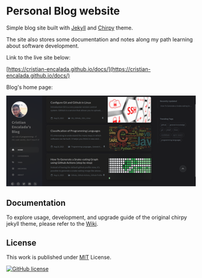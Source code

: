 # Personal Blog website 

Simple blog site built with [Jekyll](https://jekyllrb.com/) and [Chirpy](https://github.com/cotes2020/chirpy-starter) theme.

The site also stores some documentation and notes along my path learning about software development.

Link to the live site below:

[https://cristian-encalada.github.io/docs/](https://cristian-encalada.github.io/docs/)

Blog's home page:

![GitHub ssh link](/assets/img/README_home_page.png)

## Documentation

To explore usage, development, and upgrade guide of the original chirpy jekyll theme, please refer to the [Wiki](https://github.com/cotes2020/jekyll-theme-chirpy/wiki).

## License

This work is published under [MIT][mit] License.

[![GitHub license](https://img.shields.io/github/license/cotes2020/chirpy-starter.svg?color=blue)][mit]

[gem]: https://rubygems.org/gems/jekyll-theme-chirpy
[chirpy]: https://github.com/cotes2020/jekyll-theme-chirpy/
[use-template]: https://github.com/cotes2020/chirpy-starter/generate
[CD]: https://en.wikipedia.org/wiki/Continuous_deployment
[mit]: https://github.com/cotes2020/chirpy-starter/blob/master/LICENSE
